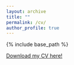 ```yaml
---
layout: archive
title: ""
permalink: /cv/
author_profile: true
---
```


{% include base_path %}

[Download my CV here!](files/CV_Nadja_vantHoff.pdf)

